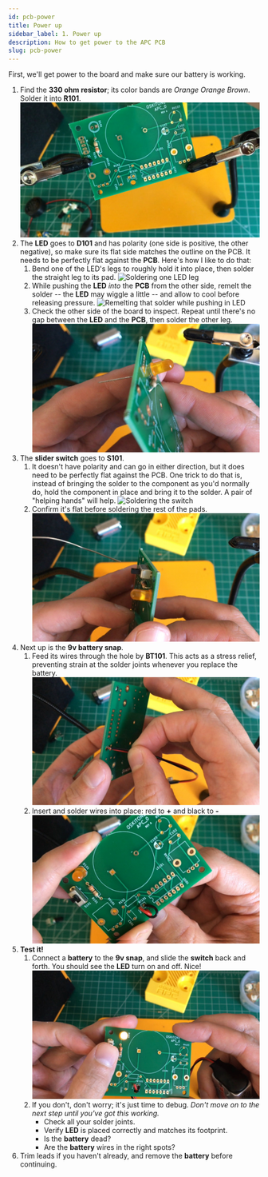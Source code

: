 ```yaml
---
id: pcb-power
title: Power up
sidebar_label: 1. Power up
description: How to get power to the APC PCB
slug: pcb-power
---
```


<!-- TODO: remind that components will look different -->

First, we'll get power to the board and make sure our battery is working.

1. Find the **330 ohm resistor**; its color bands are _Orange Orange Brown_. Solder it into **R101**.
   ![330 resistor to R101](/img/assembly/r101.jpg)
2. The **LED** goes to **D101** and has polarity (one side is positive, the other negative), so make sure its flat side matches the outline on the PCB. It needs to be perfectly flat against the **PCB**. Here's how I like to do that:
   1. Bend one of the LED's legs to roughly hold it into place, then solder the straight leg to its pad.
      ![Soldering one LED leg](/img/assembly/led-solder.jpg)
   2. While pushing the **LED** _into_ the **PCB** from the other side, remelt the solder -- the **LED** may wiggle a little -- and allow to cool before releasing pressure.
      ![Remelting that solder while pushing in LED](/img/assembly/led-remelt.jpg)
   3. Check the other side of the board to inspect. Repeat until there's no gap between the **LED** and the **PCB**, then solder the other leg.
      ![LED, perfectly flat against PCB, at D101](/img/assembly/led-flat.jpg)
3. The **slider switch** goes to **S101**.
   1. It doesn't have polarity and can go in either direction, but it does need to be perfectly flat against the PCB. One trick to do that is, instead of bringing the solder to the component as you'd normally do, hold the component in place and bring it to the solder. A pair of "helping hands" will help.
      ![Soldering the switch](/img/assembly/switch-solder.jpg)
   2. Confirm it's flat before soldering the rest of the pads.
      ![Switch, perfectly flat against PCB, at S101](/img/assembly/switch-flat.jpg)
4. Next up is the **9v battery snap**.
   1. Feed its wires through the hole by **BT101**. This acts as a stress relief, preventing strain at the solder joints whenever you replace the battery.
      ![9v snap wires in their relief hole](/img/assembly/9v-relief.jpg)
   2. Insert and solder wires into place: red to **+** and black to **-**
      ![9v snap wires in place at BT101](/img/assembly/9v-wires.jpg)
5. **Test it!**
   1. Connect a **battery** to the **9v snap**, and slide the **switch** back and forth. You should see the **LED** turn on and off. Nice!
      ![Testing power](/img/assembly/power.jpg)
   2. If you don't, don't worry; it's just time to debug. _Don't move on to the next step until you've got this working._
      - Check all your solder joints.
      - Verify **LED** is placed correctly and matches its footprint.
      - Is the **battery** dead?
      - Are the **battery** wires in the right spots?
6. Trim leads if you haven't already, and remove the **battery** before continuing.

<!-- TODO: consider breaking out test from the rest of the steps -->
